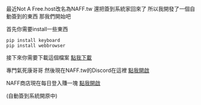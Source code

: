 最近Not A Free.host改名為NAFF.tw 還把簽到系統家回來了
所以我開發了一個自動簽到的東西
那我們開始吧

首先你需要install一些東西
```
pip install keyboard
pip install webbrowser
```
接下來你需要下載這個檔案
[點我下載](https://github.com/Coca-Sprite/-NAFF.tw-/blob/main/main.py)


專門氣死康哥哥 然後現在NAFF.tw的Discord在這裡
[點我開啟](https://discord.gg/naff)

NAFF商店現在每日登入賺一塊
[點我開啟](https://nafstore.net/)

(自動簽到系統開原中)
